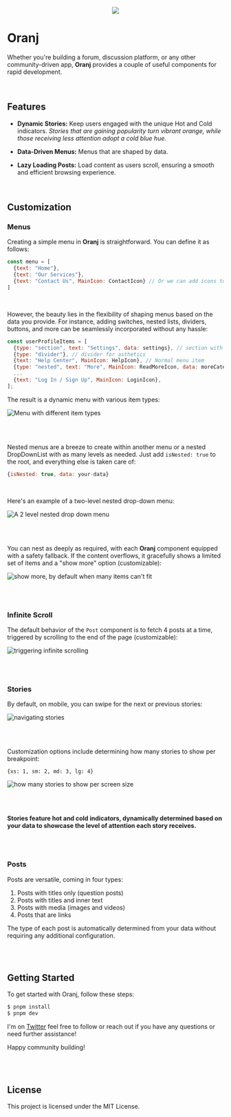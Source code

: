 <p align="center">
  <img src="./show1.png">
</p>


# Oranj

Whether you're building a forum, discussion platform, or any other community-driven app, **Oranj** provides a couple of useful components for rapid development.

<br>

## Features

- **Dynamic Stories:** Keep users engaged with the unique Hot and Cold indicators. *Stories that are gaining popularity turn vibrant orange, while those receiving less attention adopt a cold blue hue.*

- **Data-Driven Menus:** Menus that are shaped by data.

- **Lazy Loading Posts:** Load content as users scroll, ensuring a smooth and efficient browsing experience.

<br>

## Customization
### Menus
Creating a simple menu in **Oranj** is straightforward. You can define it as follows:

```javascript
const menu = [
  {text: "Home"},
  {text: "Our Services"},
  {text: "Contact Us", MainIcon: ContactIcon} // Or we can add icons to any item we want
]
```

<br>

However, the beauty lies in the flexibility of shaping menus based on the data you provide.
For instance, adding switches, nested lists, dividers, buttons, and more can be seamlessly incorporated without any hassle:

```javascript
const userProfileItems = [
  {type: "section", text: "Settings", data: settings}, // section with switches
  {type: "divider"}, // divider for asthetics
  {text: "Help Center", MainIcon: HelpIcon}, // Normal menu item
  {type: "nested", text: "More", MainIcon: ReadMoreIcon, data: moreCategories}, // nested menu within the current menu
  ...
  {text: "Log In / Sign Up", MainIcon: LoginIcon},
];
```

The result is a dynamic menu with various item types:

![Menu with different item types](./assets/one.gif)

<br>
<br>

Nested menus are a breeze to create within another menu or a nested DropDownList with as many levels as needed.
Just add `isNested: true` to the root, and everything else is taken care of:

```javascript
{isNested: true, data: your-data}
```

<br>

Here's an example of a two-level nested drop-down menu:

![A 2 level nested drop down menu](./assets/two.gif)

<br>
<br>

You can nest as deeply as required, with each **Oranj** component equipped with a safety fallback. If the content overflows,
it gracefully shows a limited set of items and a "show more" option (customizable):

![show more, by default when many items can't fit](./assets/three.gif)

<br>
<br>

### Infinite Scroll
The default behavior of the `Post` component is to fetch 4 posts at a time, triggered by scrolling to the end of the page (customizable):

![triggering infinite scrolling](./assets/four.gif)

<br>
<br>

### Stories
By default, on mobile, you can swipe for the next or previous stories:

![navigating stories](./assets/five.gif)

<br>
<br>

Customization options include determining how many stories to show per breakpoint:

```
{xs: 1, sm: 2, md: 3, lg: 4}
```

![how many stories to show per screen size](./assets/six.gif)

<br>
<br>

**Stories feature hot and cold indicators, dynamically determined based on your data to showcase the level of attention each story receives.**

<br>
<br>

### Posts
Posts are versatile, coming in four types:

1. Posts with titles only (question posts)
2. Posts with titles and inner text
3. Posts with media (images and videos)
4. Posts that are links

The type of each post is automatically determined from your data without requiring any additional configuration.

<br>
<br>

## Getting Started

To get started with Oranj, follow these steps:

```bash
$ pnpm install
$ pnpm dev
```

I'm on [Twitter](https://twitter.com/cipherlogs) feel free to follow or reach out if you have any questions or need further assistance!

Happy community building!


<br>
<br>

## License
This project is licensed under the MIT License.
